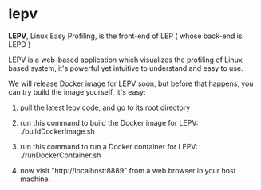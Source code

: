 # lepv

**LEPV**, Linux Easy Profiling, is the front-end of LEP ( whose back-end is LEPD )

LEPV is a web-based application which visualizes the profiling of Linux based system, it's powerful yet intuitive to understand and easy to use.

We will release Docker image for LEPV soon, but before that happens, you can try build the image yourself, it's easy:

1. pull the latest lepv code, and go to its root directory

2. run this command to build the Docker image for LEPV:
   ./buildDockerImage.sh

3. run this command to run a Docker container for LEPV:
   ./runDockerContainer.sh

4. now visit "http://localhost:8889" from a web browser in your host machine.
